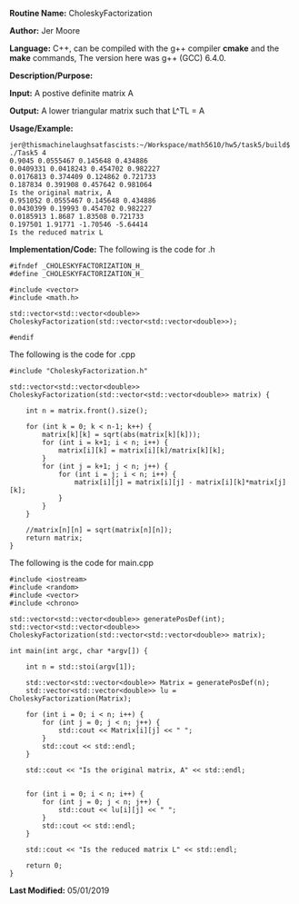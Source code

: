 **Routine Name:**     CholeskyFactorization 

**Author:** Jer Moore

**Language:** C++, can be compiled with the g++ compiler **cmake** and the **make** commands, The version here was g++ (GCC) 6.4.0.

**Description/Purpose:** 
 
**Input:** A postive definite matrix A

**Output:**  A lower triangular matrix such that  L^TL = A

**Usage/Example:**  

	jer@thismachinelaughsatfascists:~/Workspace/math5610/hw5/task5/build$ ./Task5 4
	0.9045 0.0555467 0.145648 0.434886 
	0.0409331 0.0418243 0.454702 0.982227 
	0.0176813 0.374409 0.124862 0.721733 
	0.187834 0.391908 0.457642 0.981064 
	Is the original matrix, A
	0.951052 0.0555467 0.145648 0.434886 
	0.0430399 0.19993 0.454702 0.982227 
	0.0185913 1.8687 1.83508 0.721733 
	0.197501 1.91771 -1.70546 -5.64414 
	Is the reduced matrix L



**Implementation/Code:** The following is the code for .h

	#ifndef _CHOLESKYFACTORIZATION_H_
	#define _CHOLESKYFACTORIZATION_H_

	#include <vector>
	#include <math.h>

	std::vector<std::vector<double>> CholeskyFactorization(std::vector<std::vector<double>>); 

	#endif

The following is the code for .cpp


	#include "CholeskyFactorization.h"

	std::vector<std::vector<double>> CholeskyFactorization(std::vector<std::vector<double>> matrix) {
		
		int n = matrix.front().size();

		for (int k = 0; k < n-1; k++) {
			matrix[k][k] = sqrt(abs(matrix[k][k]));
			for (int i = k+1; i < n; i++) {
				matrix[i][k] = matrix[i][k]/matrix[k][k];
			}
			for (int j = k+1; j < n; j++) {
				for (int i = j; i < n; i++) {
					matrix[i][j] = matrix[i][j] - matrix[i][k]*matrix[j][k];
				}
			}
		}

		//matrix[n][n] = sqrt(matrix[n][n]);
		return matrix;
	}

The following is the code for main.cpp

	#include <iostream>
	#include <random>
	#include <vector>
	#include <chrono>

	std::vector<std::vector<double>> generatePosDef(int);
	std::vector<std::vector<double>> CholeskyFactorization(std::vector<std::vector<double>> matrix);

	int main(int argc, char *argv[]) {

		int n = std::stoi(argv[1]);
		
		std::vector<std::vector<double>> Matrix = generatePosDef(n);
		std::vector<std::vector<double>> lu = CholeskyFactorization(Matrix);
		
		for (int i = 0; i < n; i++) {
			for (int j = 0; j < n; j++) {
				std::cout << Matrix[i][j] << " ";
			}
			std::cout << std::endl;
		}
		
		std::cout << "Is the original matrix, A" << std::endl;


		for (int i = 0; i < n; i++) {
			for (int j = 0; j < n; j++) {
				std::cout << lu[i][j] << " ";
			}
			std::cout << std::endl;
		}
		
		std::cout << "Is the reduced matrix L" << std::endl;
		
		return 0;
	}

**Last Modified:** 05/01/2019

